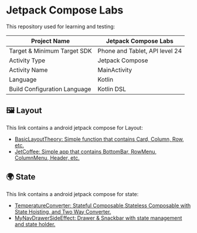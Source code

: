 # Jetpack Compose Labs

This repository used for learning and testing:

| Project Name                 | Jetpack Compose Labs           |
|------------------------------|--------------------------------|
| Target & Minimum Target SDK  | Phone and Tablet, API level 24 |
| Activity Type                | Jetpack Compose                | 
| Activity Name                | MainActivity                   |
| Language                     | Kotlin                         |
| Build Configuration Language | Kotlin DSL                     |

## 🖼️ Layout

This link contains a android jetpack compose for Layout:

- [BasicLayoutTheory: Simple function that contains Card, Column, Row, etc.](https://github.com/kisahtegar/JetpackComposeLabs/tree/layout/BasicLayoutTheory)
- [JetCoffee: Simple app that contains BottomBar, RowMenu, ColumnMenu, Header, etc.](https://github.com/kisahtegar/JetpackComposeLabs/tree/layout/JetCoffee)

## 🌍️ State

This link contains a android jetpack compose for state:

- [TemperatureConverter: Stateful Composable,Stateless Composable with State Hoisting, and Two Way Converter.](https://github.com/kisahtegar/JetpackComposeLabs/tree/state/TemperatureConverter)
- [MyNavDrawerSideEffect: Drawer & Snackbar with state management and state holder.](https://github.com/kisahtegar/JetpackComposeLabs/tree/state/MyNavDrawerSideEffect)
